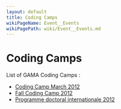 ```yaml
---
layout: default
title: Coding Camps
wikiPageName: Event__Events
wikiPagePath: wiki/Event__Events.md
---
```


# Coding Camps
List of GAMA Coding Camps :
  * [Coding Camp March 2012](Event__CodingCamp2012)
  * [Fall Coding Camp 2012](Event__CodingCampFall2012)
  * [Programme doctoral internationale 2012](Event__PDI2012)

